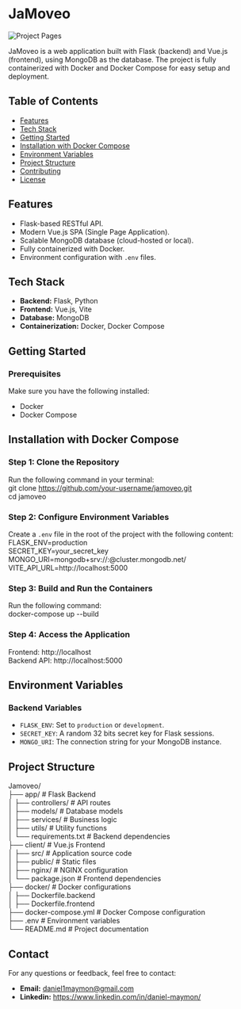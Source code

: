 # JaMoveo
![Project Pages](./project-pages.jpg "Screenshot of Project Pages")


JaMoveo is a web application built with Flask (backend) and Vue.js (frontend), using MongoDB as the database. The project is fully containerized with Docker and Docker Compose for easy setup and deployment.

## **Table of Contents**

- [Features](#features)  
- [Tech Stack](#tech-stack)  
- [Getting Started](#getting-started)  
- [Installation with Docker Compose](#installation-with-docker-compose)  
- [Environment Variables](#environment-variables)  
- [Project Structure](#project-structure)  
- [Contributing](#contributing)  
- [License](#license)


## **Features**

- Flask-based RESTful API.  
- Modern Vue.js SPA (Single Page Application).  
- Scalable MongoDB database (cloud-hosted or local).  
- Fully containerized with Docker.  
- Environment configuration with `.env` files.


## **Tech Stack**

- **Backend:** Flask, Python  
- **Frontend:** Vue.js, Vite  
- **Database:** MongoDB  
- **Containerization:** Docker, Docker Compose


## **Getting Started**

### Prerequisites

Make sure you have the following installed:  
- Docker  
- Docker Compose


## **Installation with Docker Compose**

### **Step 1: Clone the Repository**  
Run the following command in your terminal:  
git clone https://github.com/your-username/jamoveo.git  
cd jamoveo  

### **Step 2: Configure Environment Variables**  
Create a `.env` file in the root of the project with the following content:  
FLASK_ENV=production  
SECRET_KEY=your_secret_key  
MONGO_URI=mongodb+srv://<username>:<password>@cluster.mongodb.net/<database>  
VITE_API_URL=http://localhost:5000  

### **Step 3: Build and Run the Containers**  
Run the following command:  
docker-compose up --build  

### **Step 4: Access the Application**  
Frontend: http://localhost  
Backend API: http://localhost:5000


## **Environment Variables**

### Backend Variables
- `FLASK_ENV`: Set to `production` or `development`.  
- `SECRET_KEY`: A random 32 bits secret key for Flask sessions.  
- `MONGO_URI`: The connection string for your MongoDB instance.  


## **Project Structure**

Jamoveo/  
├── app/                   # Flask Backend  
│   ├── controllers/       # API routes  
│   ├── models/            # Database models  
│   ├── services/          # Business logic  
│   ├── utils/             # Utility functions  
│   └── requirements.txt   # Backend dependencies  
├── client/                # Vue.js Frontend  
│   ├── src/               # Application source code  
│   ├── public/            # Static files  
│   ├── nginx/             # NGINX configuration  
│   └── package.json       # Frontend dependencies  
├── docker/                # Docker configurations  
│   ├── Dockerfile.backend  
│   ├── Dockerfile.frontend  
├── docker-compose.yml     # Docker Compose configuration  
├── .env                   # Environment variables  
└── README.md              # Project documentation


## **Contact**

For any questions or feedback, feel free to contact:  
- **Email:** daniel1maymon@gmail.com
- **Linkedin:** https://www.linkedin.com/in/daniel-maymon/

